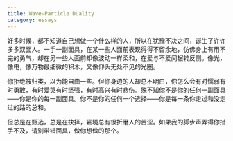 ```yaml
---
title: Wave-Particle Duality
category: essays
---
```


好多时候，都不知道自己想做一个什么样的人，所以在犹豫不决之间，诞生了许许多多双面人。一手一副面具，在某一些人面前表现得得不留余地，仿佛身上有用不完的勇气，却在另一些人面前却像波动一样柔和，在爱与不爱间辗转反侧。像光，像电，像万物最细微的积木，又像仰头无处不见的光圈。

你拒绝被归类，以为能自由一些。但你身边的人却总不明白，你怎么会有时懦弱有时勇敢，有时爱哭有时坚强，有时高兴有时悲伤。殊不知你不是你的任何一副面具——你是你的每一副面具。你不是你的任何一个选择——你是每一条你走过和没走过的路的总和。

但总是在甄选，总是在抉择，窘境总有很折磨人的苦涩。如果我的脚步声弄得你措手不及，请别带错面具，做你想做的那个。
